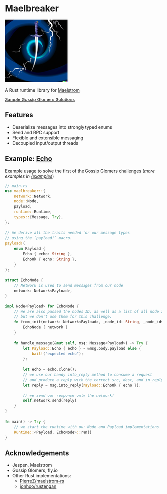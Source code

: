# Maelbreaker

<img src="maelbreaker.png" width="200" height="200">

A Rust runtime library for [Maelstrom](https://github.com/jepsen-io/maelstrom)

[Sample Gossip Glomers Solutions](/examples)

## Features
- Deserialize messages into strongly typed enums
- Send and RPC support
- Flexible and extensible messaging
- Decoupled input/output threads

## Example: [Echo](https://fly.io/dist-sys/1/)
Example usage to solve the first of the Gossip Glomers challenges (*more examples in [/examples](/examples)*)
```rust
// main.rs
use maelbreaker::{
    network::Network,
    node::Node,
    payload,
    runtime::Runtime,
    types::{Message, Try},
};

// We derive all the traits needed for our message types
// using the `payload!` macro.
payload!(
    enum Payload {
        Echo { echo: String },
        EchoOk { echo: String },
    }
);

struct EchoNode {
    // Network is used to send messages from our node
    network: Network<Payload>,
}

impl Node<Payload> for EchoNode {
    // We are also passed the nodes ID, as well as a list of all node IDs in the cluster,
    // but we don't use them for this challenge.
    fn from_init(network: Network<Payload>, _node_id: String, _node_ids: Vec<String>) -> Self {
        EchoNode { network }
    }

    fn handle_message(&mut self, msg: Message<Payload>) -> Try {
        let Payload::Echo { echo } = &msg.body.payload else {
            bail!("expected echo");
        };

        let echo = echo.clone();
        // we use our handy into_reply method to consume a request
        // and produce a reply with the correct src, dest, and in_reply_to fields
        let reply = msg.into_reply(Payload::EchoOk { echo });

        // we send our response onto the network!
        self.network.send(reply)
    }
}

fn main() -> Try {
    // we start the runtime with our Node and Payload implementations
    Runtime::<Payload, EchoNode>::run()
}
```

## Acknowledgements
- Jespen, Maelstrom
- Gossip Glomers, fly.io
- Other Rust implementations: 
  - [PierreZ/maelstrom-rs](https://github.com/PierreZ/maelstrom-rs)
  - [jonhoo/rustengan](https://github.com/jonhoo/rustengan)
